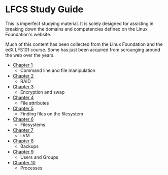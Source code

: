 # LFCS Study Guide

This is imperfect studying material. It is solely designed for assisting in breaking down the domains and competencies defined on the Linux Foundation's website.

Much of this content has been collected from the Linux Foundation and the edX LFS101 course. Some has just been acquired from scrounging around the web over the years.

* [Chapter 1](chapter1.md)
  * Command line and file manipulation
* [Chapter 2](chapter2.md)
  * RAID
* [Chapter 3](chapter3.md)
  * Encryption and swap
* [Chapter 4](chapter4.md)
  * File attributes
* [Chapter 5](chapter5.md)
  * Finding files on the filesystem
* [Chapter 6](chapter6.md)
  * Filesystems
* [Chapter 7](chapter7.md)
  * LVM
* [Chapter 8](chapter8.md)
  * Backups
* [Chapter 9](chapter9.md)
  * Users and Groups
* [Chapter 10](chapter10.md)
  * Processes
